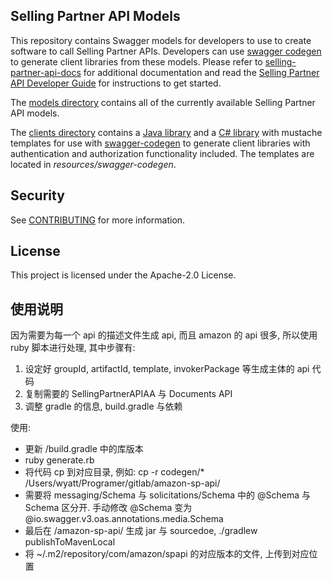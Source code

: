 ## Selling Partner API Models
This repository contains Swagger models for developers to use to create software to call Selling Partner APIs. Developers can use [swagger codegen](https://github.com/swagger-api/swagger-codegen) to generate client libraries from these models. Please refer to [selling-partner-api-docs](https://github.com/amzn/selling-partner-api-docs) for additional documentation and read the [Selling Partner API Developer Guide](https://github.com/amzn/selling-partner-api-docs/blob/main/guides/en-US/developer-guide/SellingPartnerApiDeveloperGuide.md) for instructions to get started.

The [models directory](https://github.com/amzn/selling-partner-api-models/tree/main/models) contains all of the currently available Selling Partner API models.

The [clients directory](https://github.com/amzn/selling-partner-api-models/tree/main/clients) contains a [Java library](https://github.com/amzn/selling-partner-api-models/tree/main/clients/sellingpartner-api-aa-java) and a [C# library](https://github.com/amzn/selling-partner-api-models/tree/main/clients/sellingpartner-api-aa-csharp) with mustache templates for use with [swagger-codegen](https://swagger.io/tools/swagger-codegen/) to generate client libraries with authentication and authorization functionality included. The templates are located in *resources/swagger-codegen*.

## Security

See [CONTRIBUTING](CONTRIBUTING.md#security-issue-notifications) for more information.

## License

This project is licensed under the Apache-2.0 License.


## 使用说明
因为需要为每一个 api 的描述文件生成 api, 而且 amazon 的 api 很多, 所以使用 ruby 脚本进行处理, 其中步骤有:
1. 设定好 groupId, artifactId, template, invokerPackage 等生成主体的 api 代码
2. 复制需要的 SellingPartnerAPIAA 与 Documents API
3. 调整 gradle 的信息, build.gradle 与依赖


使用:
* 更新 <root>/build.gradle 中的库版本
* ruby generate.rb
* 将代码 cp 到对应目录, 例如: cp -r codegen/* /Users/wyatt/Programer/gitlab/amazon-sp-api/
* 需要将  messaging/Schema 与 solicitations/Schema 中的 @Schema 与 Schema 区分开. 手动修改 @Schema 变为 @io.swagger.v3.oas.annotations.media.Schema
* 最后在 <xxx>/amazon-sp-api/ 生成 jar 与 sourcedoe, ./gradlew  publishToMavenLocal
* 将 ~/.m2/repository/com/amazon/spapi 的对应版本的文件, 上传到对应位置
